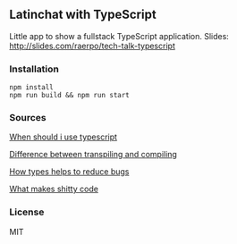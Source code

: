 ## Latinchat with TypeScript
Little app to show a fullstack TypeScript application.
Slides: http://slides.com/raerpo/tech-talk-typescript

### Installation
```
npm install
npm run build && npm run start
```

### Sources

[When should i use typescript](https://medium.freecodecamp.org/when-should-i-use-typescript-311cb5fe801b)

[Difference between transpiling and compiling](https://www.stevefenton.co.uk/2012/11/compiling-vs-transpiling/)

[How types helps to reduce bugs](http://ttendency.cs.ucl.ac.uk/projects/type_study/)

[What makes shitty code](https://medium.freecodecamp.org/what-is-shitty-code-handwriting-ae7c00708b)

### License
MIT
